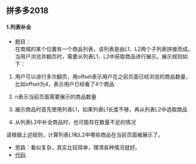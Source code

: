 拼多多2018
----
#### 1.列表补全
* 题目：<br>
在商城的某个位置有一个商品列表，该列表是由L1、L2两个子列表拼接而成。当用户浏览并翻页时，需要从列表L1、L2中获取商品进行展示。展示规则如下：<br>

1. 用户可以进行多次翻页，用offset表示用户在之前页面已经浏览的商品数量，比如offset为4，表示用户已经看了4个商品<br>

2. n表示当前页面需要展示的商品数量<br>

3. 展示商品时首先使用列表L1，如果列表L1长度不够，再从列表L2中选取商品<br>

4. 从列表L2中补全商品时，也可能存在数量不足的情况<br>

请根据上述规则，计算列表L1和L2中哪些商品在当前页面被展示了。<br>
* 思路：看似复杂，其实比较简单，理清各种情况就好。
* [代码](https://github.com/Tramac/NewCoder/blob/master/PinDuoDuo2018_1/ListCompletion.cpp)
